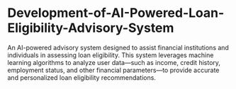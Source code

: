 # Development-of-AI-Powered-Loan-Eligibility-Advisory-System
An AI-powered advisory system designed to assist financial institutions and individuals in assessing loan eligibility. This system leverages machine learning algorithms to analyze user data—such as income, credit history, employment status, and other financial parameters—to provide accurate and personalized loan eligibility recommendations.
